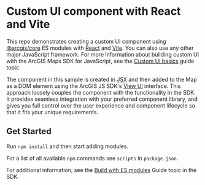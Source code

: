 # Custom UI component with React and Vite

This repo demonstrates creating a custom UI component using [@arcgis/core](https://www.npmjs.com/package/@arcgis/core) ES modules with [React](https://react.dev/learn) and [Vite](https://vitejs.dev/guide/#community-templates). You can also use any other major JavaScript framework. For more information about building custom UI with the ArcGIS Maps SDK for JavaScript, see the [Custom UI basics](https://developers.arcgis.com/javascript/latest/custom-ui/) guide topic.

The component in this sample is created in [JSX](https://react.dev/learn/writing-markup-with-jsx) and then added to the Map as a DOM element using the ArcGIS JS SDK's [View UI](https://developers.arcgis.com/javascript/latest/view-ui/) interface. This approach loosely couples the component with the functionality in the SDK. It provides seamless integration with your preferred component library, and gives you full control over the user experience and component lifecycle so that it fits your unique requirements.

## Get Started

Run `npm install` and then start adding modules.

For a list of all available `npm` commands see `scripts` in `package.json`.

For additional information, see the [Build with ES modules](https://developers.arcgis.com/javascript/latest/es-modules/) Guide topic in the SDK.